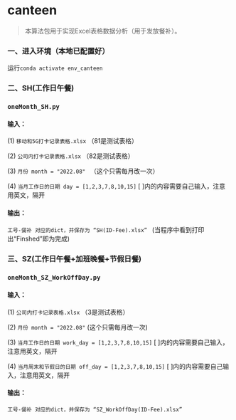 # canteen
>本算法包用于实现Excel表格数据分析（用于发放餐补）。

### 一、进入环境（本地已配置好）
运行```conda activate env_canteen```

### 二、SH(工作日午餐)  
### ```oneMonth_SH.py```
#### 输入： 

(1) ```移动和5G打卡记录表格.xlsx```  （81是测试表格）

(2) ```公司内打卡记录表格.xlsx```  （82是测试表格）

(3) ```月份 month = "2022.08" ```  （这个只需每月改一次）

(4) ```当月工作日的日期 day = [1,2,3,7,8,10,15]```  [ ]内的内容需要自己输入，注意用英文，隔开


#### 输出： 

```工号-餐补 对应的dict，并保存为 “SH(ID-Fee).xlsx” ```  (当程序中看到打印出“Finshed”即为完成)

### 三、SZ(工作日午餐+加班晚餐+节假日餐)   
### ```oneMonth_SZ_WorkOffDay.py```
#### 输入： 

(1) ```公司内打卡记录表格.xlsx```   （3是测试表格）

(2) ```月份 month = "2022.08"```  (这个只需每月改一次)

(3) ```当月工作日的日期 work_day = [1,2,3,7,8,10,15]```  [ ]内的内容需要自己输入，注意用英文，隔开

(4) ```当月周末和节假日的日期 off_day = [1,2,3,7,8,10,15]```  [ ]内的内容需要自己输入，注意用英文，隔开

#### 输出： 

```工号-餐补 对应的dict，并保存为 “SZ_WorkOffDay(ID-Fee).xlsx”```



